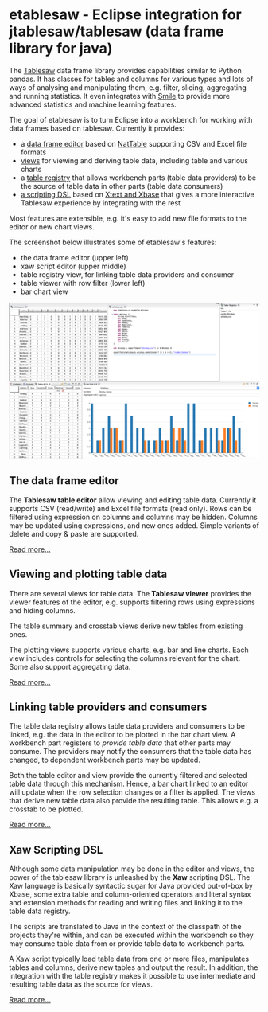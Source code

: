 # etablesaw - Eclipse integration for jtablesaw/tablesaw (data frame library for java)

The [Tablesaw](https://github.com/jtablesaw/tablesaw) data frame library provides capabilities similar to Python pandas. It has classes for tables and columns for various types and lots of ways of analysing and manipulating them, e.g. filter, slicing, aggregating and running statistics. It even integrates with [Smile](http://haifengl.github.io) to provide more advanced statistics and machine learning features.

The goal of etablesaw is to turn Eclipse into a workbench for working with data frames based on tablesaw. Currently it provides:

- a [data frame editor](table-editor.md) based on [NatTable](https://www.eclipse.org/nattable/) supporting CSV and Excel file formats
- [views](views.md) for viewing and deriving table data, including table and various charts
- a [table registry](table-registry.md) that allows workbench parts (table data providers) to be the source of table data in other parts (table data consumers)
- [a scripting DSL](xaw.md) based on [Xtext and Xbase](https://www.eclipse.org/Xtext/documentation/305_xbase.html) that gives a more interactive Tablesaw experience by integrating with the rest

Most features are extensible, e.g. it's easy to add new file formats to the editor or new chart views.

The screenshot below illustrates some of etablesaw's features:

- the data frame editor (upper left)
- xaw script editor (upper middle)
- table registry view, for linking table data providers and consumer 
- table viewer with row filter (lower left)
- bar chart view

<img src="whiskey-workbench.png" title="Whiskey Workbench" width="1000"/>

## The data frame editor

The **Tablesaw table editor** allow viewing and editing table data. Currently it supports CSV (read/write) and Excel file formats (read only). Rows can be filtered using expression on columns and columns may be hidden. Columns may be updated using expressions, and new ones added. Simple variants of delete and copy & paste are supported.

[Read more...](table-editor.md)

## Viewing and plotting table data

There are several views for table data. The **Tablesaw viewer** provides the viewer features of the editor, e.g. supports filtering rows using expressions and hiding columns.

The table summary and crosstab views derive new tables from existing ones.

The plotting views supports various charts, e.g. bar and line charts. Each view includes controls for selecting the columns relevant for the chart. Some also support aggregating data.

[Read more...](views.md)

## Linking table providers and consumers

The table data registry allows table data providers and consumers to be linked, e.g. the data in the editor to be plotted in the bar chart view. A workbench part registers to *provide table data* that other parts may consume. The providers may notify the consumers that the table data has changed, to dependent workbench parts may be updated.

Both the table editor and view provide the currently filtered and selected table data through this mechanism. Hence, a bar chart linked to an editor will update when the row selection changes or a filter is applied. The views that derive new table data also provide the resulting table. This allows e.g. a crosstab to be plotted.

[Read more...](table-registry.md)

## Xaw Scripting DSL

Although some data manipulation may be done in the editor and views, the power of the tablesaw library is unleashed by the **Xaw** scripting DSL. The Xaw language is basically syntactic sugar for Java provided out-of-box by Xbase, some extra table and column-oriented operators and literal syntax and extension methods for reading and writing files and linking it to the table data registry.

The scripts are translated to Java in the context of the classpath of the projects they're within, and can be executed within the workbench so they may consume table data from or provide table data to workbench parts.

A Xaw script typically load table data from one or more files, manipulates tables and columns, derive new tables and output the result. In addition, the integration with the table registry makes it possible to use intermediate and resulting table data as the source for views.

[Read more...](xaw.md)
